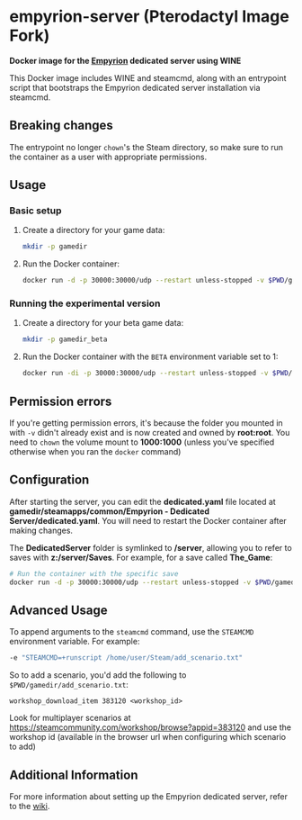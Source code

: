 # empyrion-server (Pterodactyl Image Fork)
**Docker image for the [Empyrion](https://empyriongame.com/) dedicated server using WINE**

This Docker image includes WINE and steamcmd, along with an entrypoint script that bootstraps the Empyrion dedicated server installation via steamcmd.

## Breaking changes
The entrypoint no longer `chown`'s the Steam directory, so make sure to run the container as a user with appropriate permissions.

## Usage

### Basic setup
1. Create a directory for your game data:
    ```sh
    mkdir -p gamedir
    ```
2. Run the Docker container:
    ```sh
    docker run -d -p 30000:30000/udp --restart unless-stopped -v $PWD/gamedir:/home/user/Steam bitr/empyrion-server
    ```

### Running the experimental version
1. Create a directory for your beta game data:
    ```sh
    mkdir -p gamedir_beta
    ```
2. Run the Docker container with the `BETA` environment variable set to 1:
    ```sh
    docker run -di -p 30000:30000/udp --restart unless-stopped -v $PWD/gamedir_beta:/home/user/Steam -e BETA=1 bitr/empyrion-server
    ```

## Permission errors
If you're getting permission errors, it's because the folder you mounted in with `-v` didn't already exist and is now created and owned by **root:root**. You need to `chown` the volume mount to **1000:1000** (unless you've specified otherwise when you ran the `docker` command)

## Configuration
After starting the server, you can edit the **dedicated.yaml** file located at **gamedir/steamapps/common/Empyrion - Dedicated Server/dedicated.yaml**. You will need to restart the Docker container after making changes.

The **DedicatedServer** folder is symlinked to **/server**, allowing you to refer to saves with **z:/server/Saves**. For example, for a save called **The_Game**:
```sh
# Run the container with the specific save
docker run -d -p 30000:30000/udp --restart unless-stopped -v $PWD/gamedir:/home/user/Steam bitr/empyrion-server -- -dedicated 'z:/server/Saves/Games/The_Game/dedicated.yaml'
```

## Advanced Usage
To append arguments to the `steamcmd` command, use the `STEAMCMD` environment variable. For example:
```sh
-e "STEAMCMD=+runscript /home/user/Steam/add_scenario.txt"
```

So to add a scenario, you'd add the following to `$PWD/gamedir/add_scenario.txt`:

```
workshop_download_item 383120 <workshop_id>
```

Look for multiplayer scenarios at https://steamcommunity.com/workshop/browse?appid=383120 and use the workshop id (available in the browser url when configuring which scenario to add)

## Additional Information
For more information about setting up the Empyrion dedicated server, refer to the [wiki](https://empyrion.gamepedia.com/Dedicated_Server_Setup).

